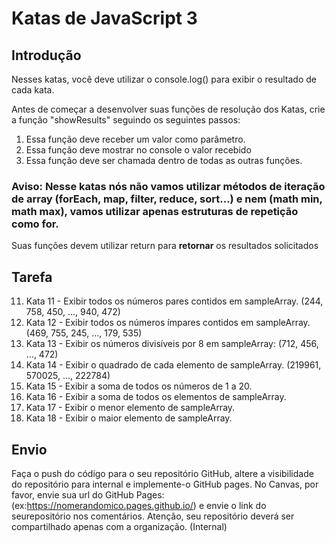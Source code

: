 # Katas de JavaScript 3

## Introdução

Nesses katas, você deve utilizar o console.log() para exibir o resultado de cada kata.

Antes de começar a desenvolver suas funções de resolução dos Katas, crie a função "showResults" seguindo os seguintes passos:

1. Essa função deve receber um valor como parâmetro.
2. Essa função deve mostrar no console o valor recebido
3. Essa função deve ser chamada dentro de todas as outras funções.

### Aviso: Nesse katas nós não vamos utilizar métodos de iteração de array (forEach, map, filter, reduce, sort...) e nem (math min, math max), vamos utilizar apenas estruturas de repetição como for.

Suas funções devem utilizar return para **retornar** os resultados solicitados

## Tarefa


11. Kata 11 - Exibir todos os números pares contidos em sampleArray. (244, 758, 450, …, 940, 472)
12. Kata 12 - Exibir todos os números ímpares contidos em sampleArray. (469, 755, 245, …, 179, 535)
13. Kata 13 - Exibir os números divisíveis por 8 em sampleArray: (712, 456, …, 472)
14. Kata 14 - Exibir o quadrado de cada elemento de sampleArray. (219961, 570025, …, 222784)
15. Kata 15 - Exibir a soma de todos os números de 1 a 20.
16. Kata 16 - Exibir a soma de todos os elementos de sampleArray.
17. Kata 17 - Exibir o menor elemento de sampleArray.
18. Kata 18 - Exibir o maior elemento de sampleArray.


## Envio

Faça o push do código para o seu repositório GitHub, altere a visibilidade do repositório para internal e implemente-o GitHub pages. No Canvas, por favor, envie sua url do GitHub Pages: (ex:https://nomerandomico.pages.github.io/) e envie o link do seurepositório nos comentários. Atenção, seu repositório deverá ser compartilhado apenas com a organização. (Internal)
